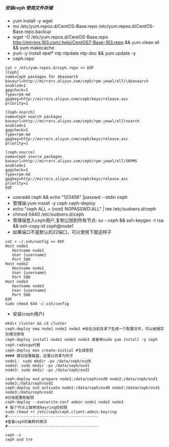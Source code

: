##### 安装ceph  使用文件存储


* yum install -y wget
* mv /etc/yum.repos.d/CentOS-Base.repo /etc/yum.repos.d/CentOS-Base.repo.backup 
* wget -O /etc/yum.repos.d/CentOS-Base.repo http://mirrors.163.com/.help/CentOS7-Base-163.repo && yum clean all && yum makecache
* yum -y install epel* ntp ntpdate ntp-doc && yum update -y
* ceph.repo
```
cat > /etc/yum.repos.d/ceph.repo << EOF
[Ceph]
name=Ceph packages for $basearch
baseurl=http://mirrors.aliyun.com/ceph/rpm-jewel/el7/\$basearch
enabled=1
gpgcheck=1
type=rpm-md
gpgkey=http://mirrors.aliyun.com/ceph/keys/release.asc
priority=1

[Ceph-noarch]
name=Ceph noarch packages
baseurl=http://mirrors.aliyun.com/ceph/rpm-jewel/el7/noarch
enabled=1
gpgcheck=1
type=rpm-md
gpgkey=http://mirrors.aliyun.com/ceph/keys/release.asc
priority=1

[ceph-source]
name=Ceph source packages
baseurl=http://mirrors.aliyun.com/ceph/rpm-jewel/el7/SRPMS
enabled=1
gpgcheck=1
type=rpm-md
gpgkey=http://mirrors.aliyun.com/ceph/keys/release.asc
priority=1
EOF
```
* useradd ceph && echo "123456" |passwd --stdin ceph
* 管理端:yum install -y ceph ceph-deploy
* echo "ceph ALL = (root) NOPASSWD:ALL" | tee /etc/sudoers.d/ceph
* chmod 0440 /etc/sudoers.d/ceph
* 管理端登入ceph用户,复制公钥到所有节点: su - ceph  && ssh-keygen -t rsa && ssh-copy-id ceph@node1
* 如果端口不是默认的22端口，可以使用下面这样子
```
cat > ~/.ssh/config << EOF
Host node1
   Hostname node1
   User {username}
   Port 500
Host node2
   Hostname node2
   User {username}
   Port 500
Host node3
   Hostname node3
   User {username}
   Port 500
EOF
sudo chmod 644 ~/.ssh/config
```
* 安装(ceph用户)
```
mkdir cluster && cd cluster
ceph-deploy new node1 node2 node3 #会在当前目录下生成一个配置文件，可以根据实际情况修改
ceph-deploy install node1 node2 node3 或者用sudo yum install -y ceph ceph-radosgw代替
ceph-deploy mon create-initial #生成密钥
#### 建议挂载磁盘，这里以目录为列子
node1： sudo mkdir -pv /data/ceph/osd0
node2: sudo mkdir -pv /data/ceph/osd1
node3: sudo mkdir -pv /data/ceph/osd2

ceph-deploy osd prepare node1:/data/ceph/osd0 node2:/data/ceph/osd1 node3:/data/ceph/osd2
ceph-deploy osd activate node1:/data/ceph/osd0 node2:/data/ceph/osd1 node3:/data/ceph/osd2
#分发配置和秘钥
ceph-deploy --overwrite-conf admin node1 node2 node3
# 每个节点上面修改keyring的权限
sudo chmod +r /etc/ceph/ceph.client.admin.keyring
#----------------------------------------
#查看ceph的集群的情况
#----------------------------------------

ceph -s
ceph osd tre
```